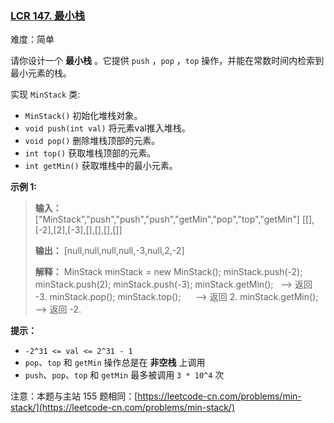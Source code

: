 ### [LCR 147. 最小栈](https://leetcode.cn/problems/bao-han-minhan-shu-de-zhan-lcof/)

难度：简单

请你设计一个 **最小栈** 。它提供 `push` ，`pop` ，`top` 操作，并能在常数时间内检索到最小元素的栈。

实现 `MinStack` 类:

- `MinStack()` 初始化堆栈对象。
- `void push(int val)` 将元素val推入堆栈。
- `void pop()` 删除堆栈顶部的元素。
- `int top()` 获取堆栈顶部的元素。
- `int getMin()` 获取堆栈中的最小元素。

**示例 1:**

> **输入：**
> ["MinStack","push","push","push","getMin","pop","top","getMin"]
> \[[],[-2],[2],[-3],[],[],[],[]]
>
> **输出：**
> [null,null,null,null,-3,null,2,-2]
>
> **解释：**
> MinStack minStack = new MinStack();
> minStack.push(-2);
> minStack.push(2);
> minStack.push(-3);
> minStack.getMin(); &nbsp; --&gt; 返回 -3.
> minStack.pop();
> minStack.top(); &nbsp; &nbsp; &nbsp;--&gt; 返回 2.
> minStack.getMin(); &nbsp; --&gt; 返回 -2.

**提示：**

- `-2^31 <= val <= 2^31 - 1`
- `pop`、`top` 和 `getMin` 操作总是在 **非空栈** 上调用
- `push`、`pop`、`top` 和 `getMin` 最多被调用 `3 * 10^4` 次

注意：本题与主站 155 题相同：[https://leetcode-cn.com/problems/min-stack/](https://leetcode-cn.com/problems/min-stack/)
